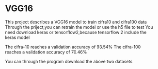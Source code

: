 # VGG16
This project describes a VGG16 model to train cifra10 and cifra100 data
Through the priject,you can retrain the model or use the h5 file to test
You need download keras or tensorflow2,because tensorflow 2 include the keras model


The cifra-10 reaches a validation accuracy of 93.54%
The cifra-100 reaches a validation accuracy  of 70.46%

You can through the program download the above two datasets